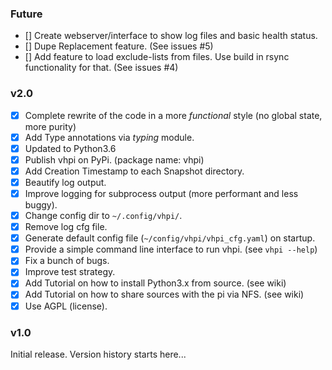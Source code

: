 


### Future

- [] Create webserver/interface to show log files and basic health status.
- [] Dupe Replacement feature. (See issues #5)
- [] Add feature to load exclude-lists from files. Use build in rsync functionality for that. (See issues #4)

### v2.0

- [x] Complete rewrite of the code in a more *functional* style (no global state, more purity)
- [x] Add Type annotations via *typing* module.
- [x] Updated to Python3.6
- [x] Publish vhpi on PyPi. (package name: vhpi)
- [x] Add Creation Timestamp to each Snapshot directory.
- [x] Beautify log output.
- [x] Improve logging for subprocess output (more performant and less buggy). 
- [x] Change config dir to `~/.config/vhpi/`.
- [x] Remove log cfg file.
- [x] Generate default config file (`~/config/vhpi/vhpi_cfg.yaml`) on startup.
- [x] Provide a simple command line interface to run vhpi. (see `vhpi --help`)
- [x] Fix a bunch of bugs.
- [x] Improve test strategy.
- [x] Add Tutorial on how to install Python3.x from source. (see wiki)
- [x] Add Tutorial on how to share sources with the pi via NFS. (see wiki)
- [x] Use AGPL (license).

### v1.0
Initial release.
Version history starts here...
